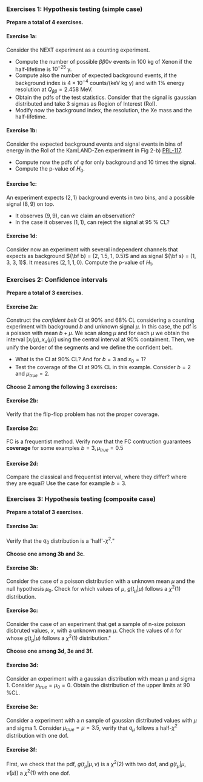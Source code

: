 ### Exercises 1: Hypothesis testing (simple case)

**Prepare a total of 4 exercises.**

#### Exercise 1a: 
Consider the NEXT experiment as a counting experiment. 
- Compute the number of possible $\beta{\beta}0\nu$ events in 100 kg of Xenon if the half-lifetime is $10^{-25}$ y. 
- Compute also the number of expected background events, if the background index is $4 \times 10^{-4}$ counts/(keV kg y) and with 1% energy resolution at $Q_{\beta\beta} = 2.458$ MeV. 
- Obtain the pdfs of the test statistics. Consider that the signal is gaussian distributed and take 3 sigmas as Region of Interest (RoI).
- Modify now the background index, the resolution, the Xe mass and the half-lifetime.

#### Exercise 1b:
Consider the expected background events and signal events in bins of energy in the RoI of the KamLAND-Zen experiment in Fig 2-b) [PRL-117](https://arxiv.org/abs/1605.02889). 
- Compute now the pdfs of $q$ for only background and 10 times the signal.
- Compute the p-value of $H_0$.

#### Exercise 1c:
An experiment expects $(2, 1)$ background events in two bins, and a possible signal $(8, 9)$ on top. 
- It observes $(9, 9)$, can we claim an observation?
- In the case it observes $(1, 1)$, can reject the signal at 95 % CL?

#### Exercise 1d:
Consider now an experiment with several independent channels that expects as background ${\bf b} = (2, 1.5, 1, 0.5)$ and as signal ${\bf s} = (1, 3, 3, 1)$. It measures $(2, 1, 1, 0)$. Compute the p-value of $H_1$.

### Exercises 2: Confidence intervals

**Prepare a total of 3 exercises.**

#### Exercise 2a: 
Construct the *confident belt* CI at 90% and 68% CL considering a counting experiment with background $b$ and unknown signal $\mu$. In this case, the pdf is a poisson with mean $b + \mu$. We scan along $\mu$ and for each $\mu$ we obtain the interval $[x_l(\mu), x_u(\mu)]$ using the central interval at 90% contaiment. Then, we unify the border of the segments and we define the confident belt.
- What is the CI at 90% CL? And for $b=3$ and $x_0 = 1$?
- Test the coverage of the CI at 90% CL in this example. Consider $b=2$ and $\mu_{true} = 2$.

**Choose 2 among the following 3 exercises:**

#### Exercise 2b:
Verify that the flip-flop problem has not the proper coverage.

#### Exercise 2c: 
FC is a frequentist method. Verify now that the FC contruction guarantees **coverage** for some examples $b = 3, \mu_{true} = 0.5$

#### Exercise 2d: 
Compare the classical and frequentist interval, where they differ? where they are equal? Use the case for example $b=3$.

### Exercises 3: Hypothesis testing (composite case)

**Prepare a total of 3 exercises.**

#### Exercise 3a: 
Verify that the $q_0$ distribution is a 'half'-$\chi^2$."

**Choose one among 3b and 3c.**

#### Exercise 3b:
 Consider the case of a poisson distribution with a unknown mean $\mu$ and the null hypothesis $\mu_0$. Check for which values of $\mu$, $g(t_\mu | \mu)$ follows a $\chi^2(1)$ distribution.

#### Exercise 3c:
Consider the case of an experiment that get a sample of n-size poisson disbruted values, $x$, with a unknown mean $\mu$. Check the values of $n$ for whose $g(t_\mu | \mu)$ follows a $\chi^2(1)$ distribution."

**Choose one among 3d, 3e and 3f.**

#### Exercise 3d:
Consider an experiment with a gaussian distribution with mean $\mu$ and sigma 1. Consider $\mu_{true} = \mu_0 = 0$. Obtain the distribution of the upper limits at 90 %CL.

#### Exercise 3e:
Consider a experiment with a $n$ sample of gaussian distributed values with $\mu$ and sigma 1. Consider $\mu_{true} = \mu = 3.5$, verify that $q_\mu$ follows a half-$\chi^2$ distribution with one dof.

#### Exercise 3f:
First, we check that the pdf, $g( t_\mu | \mu, \nu)$ is a $\chi^2(2)$ with two dof, and $g(t_\mu | \mu, \hat{\nu}(\mu))$ a $\chi^2(1)$ with one dof.